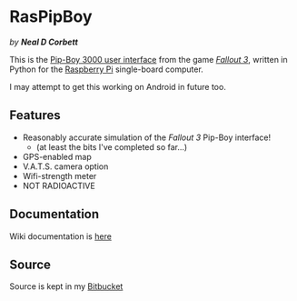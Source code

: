 # RasPipBoy
*by **Neal D Corbett***

This is the [Pip-Boy 3000 user interface](http://www.youtube.com/watch?v=2iHNDYLm9-A&list=PLickeZlNSDh1gQIhxbzHKZVxq465AhWfz&index=1) from the game [*Fallout 3*](http://fallout.bethsoft.com/), written in Python for the [Raspberry Pi](http://www.raspberrypi.org/) single-board computer.

I may attempt to get this working on Android in future too.

## Features
* Reasonably accurate simulation of the *Fallout 3* Pip-Boy interface!
    * (at least the bits I've completed so far...)
* GPS-enabled map
* V.A.T.S. camera option
* Wifi-strength meter
* NOT RADIOACTIVE

## Documentation
Wiki documentation is [here](https://bitbucket.org/selectnone/raspipboy/wiki/Home)

## Source
Source is kept in my [Bitbucket](https://bitbucket.org/selectnone/raspipboy/src)